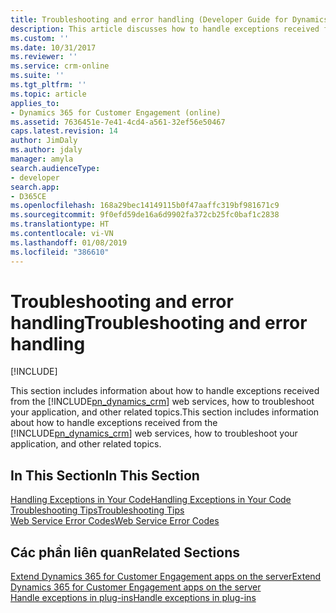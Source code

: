 ```yaml
---
title: Troubleshooting and error handling (Developer Guide for Dynamics 365 for Customer Engagement)| MicrosoftDocs
description: This article discusses how to handle exceptions received from the Dynamics 365 for Customer Engagement web services and how to troubleshoot your application
ms.custom: ''
ms.date: 10/31/2017
ms.reviewer: ''
ms.service: crm-online
ms.suite: ''
ms.tgt_pltfrm: ''
ms.topic: article
applies_to:
- Dynamics 365 for Customer Engagement (online)
ms.assetid: 7636451e-7e41-4cd4-a561-32ef56e50467
caps.latest.revision: 14
author: JimDaly
ms.author: jdaly
manager: amyla
search.audienceType:
- developer
search.app:
- D365CE
ms.openlocfilehash: 168a29bec14149115b0f47aaffc319bf981671c9
ms.sourcegitcommit: 9f0efd59de16a6d9902fa372cb25fc0baf1c2838
ms.translationtype: HT
ms.contentlocale: vi-VN
ms.lasthandoff: 01/08/2019
ms.locfileid: "386610"
---
```

# <a name="troubleshooting-and-error-handling"></a><span data-ttu-id="68eba-103">Troubleshooting and error handling</span><span class="sxs-lookup"><span data-stu-id="68eba-103">Troubleshooting and error handling</span></span>

[!INCLUDE[](../../includes/cc_applies_to_update_9_0_0.md)]

<span data-ttu-id="68eba-104">This section includes information about how to handle exceptions received from the [!INCLUDE[pn_dynamics_crm](../../includes/pn-dynamics-crm.md)] web services, how to troubleshoot your application, and other related topics.</span><span class="sxs-lookup"><span data-stu-id="68eba-104">This section includes information about how to handle exceptions received from the [!INCLUDE[pn_dynamics_crm](../../includes/pn-dynamics-crm.md)] web services, how to troubleshoot your application, and other related topics.</span></span>  
  
## <a name="in-this-section"></a><span data-ttu-id="68eba-105">In This Section</span><span class="sxs-lookup"><span data-stu-id="68eba-105">In This Section</span></span>  
 [<span data-ttu-id="68eba-106">Handling Exceptions in Your Code</span><span class="sxs-lookup"><span data-stu-id="68eba-106">Handling Exceptions in Your Code</span></span>](handle-exceptions-code.md)<br />
 [<span data-ttu-id="68eba-107">Troubleshooting Tips</span><span class="sxs-lookup"><span data-stu-id="68eba-107">Troubleshooting Tips</span></span>](troubleshooting-tips.md)<br />
 [<span data-ttu-id="68eba-108">Web Service Error Codes</span><span class="sxs-lookup"><span data-stu-id="68eba-108">Web Service Error Codes</span></span>](web-service-error-codes.md)
  
## <a name="related-sections"></a><span data-ttu-id="68eba-109">Các phần liên quan</span><span class="sxs-lookup"><span data-stu-id="68eba-109">Related Sections</span></span>  
 [<span data-ttu-id="68eba-110">Extend Dynamics 365 for Customer Engagement apps on the server</span><span class="sxs-lookup"><span data-stu-id="68eba-110">Extend Dynamics 365 for Customer Engagement apps on the server</span></span>](../extend-dynamics-365-server.md)<br />
 [<span data-ttu-id="68eba-111">Handle exceptions in plug-ins</span><span class="sxs-lookup"><span data-stu-id="68eba-111">Handle exceptions in plug-ins</span></span>](../handle-exceptions-plugins.md)
